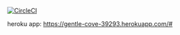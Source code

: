 

[![CircleCI](https://circleci.com/gh/JuanNicolasGomez/SpringBoot_REST_API.svg?style=svg)](https://circleci.com/gh/JuanNicolasGomez/SpringBoot_REST_API)


heroku app: https://gentle-cove-39293.herokuapp.com/#
